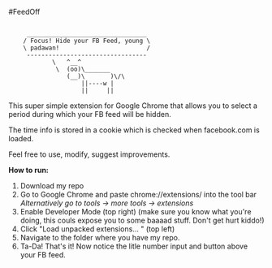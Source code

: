 #FeedOff
```

     _________________________________ 
    / Focus! Hide your FB Feed, young \
    \ padawan!                        /
     --------------------------------- 
            \   ^__^
             \  (oo)\_______
                (__)\       )\/\
                    ||----w |
                    ||     ||

```

This super simple extension for Google Chrome that allows you to select a period during which your FB feed will be hidden. 

The time info is stored in a cookie which is checked when facebook.com is loaded.

Feel free to use, modify, suggest improvements.


**How to run:**

 1. Download my repo
 2. Go to Google Chrome and paste chrome://extensions/ into the tool bar
    *Alternatively go to tools -> more tools -> extensions*
 3. Enable Developer Mode (top right) (make sure you know what you're
    doing, this couls expose you to some baaaad stuff. Don't get hurt
    kiddo!)
 4. Click "Load unpacked extensions... " (top left)
 6. Navigate to the folder where you have my repo.
 7.  Ta-Da! That's it! Now notice the litle number input and button above your FB feed.
